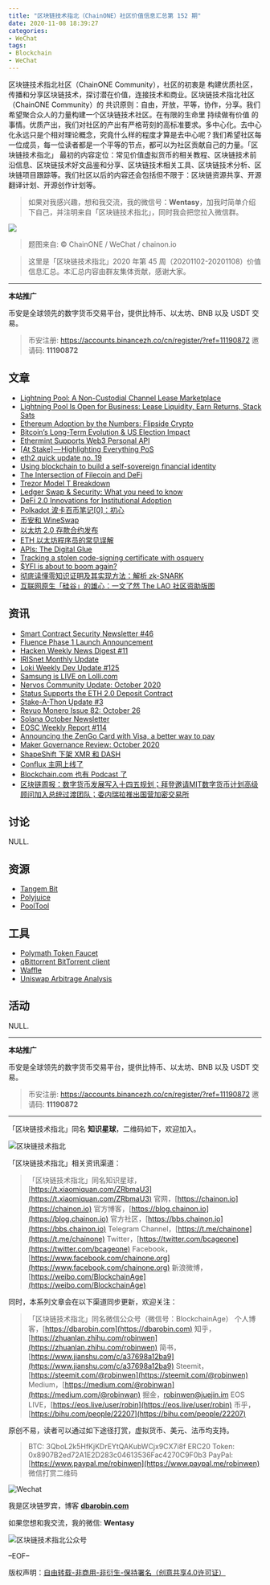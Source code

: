 ```yaml
---
title: "区块链技术指北（ChainONE）社区价值信息汇总第 152 期"
date: 2020-11-08 18:39:27
categories:
- WeChat
tags:
- Blockchain
- WeChat
---
```

区块链技术指北社区（ChainONE Community），社区的初衷是 构建优质社区，传播和分享区块链技术，探讨潜在价值，连接技术和商业。区块链技术指北社区（ChainONE Community）的 共识原则：自由，开放，平等，协作，分享。我们希望聚合众人的力量构建一个区块链技术社区。在有限的生命里 持续做有价值 的事情。优质产出，我们对社区的产出有严格苛刻的高标准要求。多中心化。去中心化永远只是个相对理论概念，究竟什么样的程度才算是去中心呢？我们希望社区每一位成员，每一位读者都是一个平等的节点，都可以为社区贡献自己的力量。「区块链技术指北」 最初的内容定位：常见价值虚拟货币的相关教程、区块链技术前沿信息、区块链技术好文品鉴和分享、区块链技术相关工具、区块链技术分析、区块链项目跟踪等。我们社区以后的内容还会包括但不限于：区块链资源共享、开源翻译计划、开源创作计划等。
<!-- more -->

> 如果对我感兴趣，想和我交流，我的微信号：**Wentasy**，加我时简单介绍下自己，并注明来自「区块链技术指北」，同时我会把您拉入微信群。

![](https://cdn.dbarobin.com/EFxCQjC.png)

> 题图来自: © ChainONE / WeChat / chainon.io

> 这里是「区块链技术指北」2020 年第 45 周（20201102-20201108）价值信息汇总。本汇总内容由群友集体贡献，感谢大家。

***

**本站推广**

币安是全球领先的数字货币交易平台，提供比特币、以太坊、BNB 以及 USDT 交易。

> 币安注册: https://accounts.binancezh.co/cn/register/?ref=11190872
> 邀请码: **11190872**

## 文章

* [Lightning Pool: A Non-Custodial Channel Lease Marketplace](https://bbs.chainon.io/d/6727)
* [ Lightning Pool Is Open for Business: Lease Liquidity, Earn Returns, Stack Sats](https://bbs.chainon.io/d/6728)
* [Ethereum Adoption by the Numbers: Flipside Crypto](https://bbs.chainon.io/d/6729)
* [Bitcoin’s Long-Term Evolution & US Election Impact](https://bbs.chainon.io/d/6730)
* [Ethermint Supports Web3 Personal API](https://bbs.chainon.io/d/6732)
* [[At Stake] — Highlighting Everything PoS](https://bbs.chainon.io/d/6733)
* [eth2 quick update no. 19](https://bbs.chainon.io/d/6734)
* [Using blockchain to build a self-sovereign financial identity](https://bbs.chainon.io/d/6735)
* [The Intersection of Filecoin and DeFi](https://bbs.chainon.io/d/6737)
* [Trezor Model T Breakdown](https://bbs.chainon.io/d/6739)
* [Ledger Swap & Security: What you need to know](https://bbs.chainon.io/d/6741)
* [DeFi 2.0 Innovations for Institutional Adoption](https://bbs.chainon.io/d/6746)
* [Polkadot 波卡百币笔记[0]：初心](https://bbs.chainon.io/d/6752)
* [币安和 WineSwap](https://bbs.chainon.io/d/6755)
* [以太坊 2.0 存款合约发布](https://bbs.chainon.io/d/6758)
* [ETH 以太坊程序员的常见误解](https://bbs.chainon.io/d/6767)
* [APIs: The Digital Glue](https://bbs.chainon.io/d/6768)
* [Tracking a stolen code-signing certificate with osquery](https://bbs.chainon.io/d/6769)
* [$YFI is about to boom again?](https://bbs.chainon.io/d/6770)
* [彻底读懂零知识证明及其实现方法：解析 zk-SNARK](https://bbs.chainon.io/d/6771)
* [互联网原生「硅谷」的雄心：一文了然 The LAO 社区资助版图](https://bbs.chainon.io/d/6772)

## 资讯

* [Smart Contract Security Newsletter #46](https://bbs.chainon.io/d/6731)
* [Fluence Phase 1 Launch Announcement](https://bbs.chainon.io/d/6736)
* [Hacken Weekly News Digest #11](https://bbs.chainon.io/d/6738)
* [IRISnet Monthly Update](https://bbs.chainon.io/d/6740)
* [Loki Weekly Dev Update #125](https://bbs.chainon.io/d/6742)
* [Samsung is LIVE on Lolli.com](https://bbs.chainon.io/d/6743)
* [Nervos Community Update: October 2020](https://bbs.chainon.io/d/6744)
* [Status Supports the ETH 2.0 Deposit Contract](https://bbs.chainon.io/d/6745)
* [Stake-A-Thon Update #3](https://bbs.chainon.io/d/6747)
* [Revuo Monero Issue 82: October 26](https://bbs.chainon.io/d/6748)
* [Solana October Newsletter](https://bbs.chainon.io/d/6749)
* [EOSC Weekly Report #114](https://bbs.chainon.io/d/6750)
* [Announcing the ZenGo Card with Visa, a better way to pay](https://bbs.chainon.io/d/6751)
* [Maker Governance Review: October 2020](https://bbs.chainon.io/d/6753)
* [ShapeShift 下架 XMR 和 DASH](https://bbs.chainon.io/d/6754)
* [Conflux 主网上线了](https://bbs.chainon.io/d/6756)
* [Blockchain.com 也有 Podcast 了](https://bbs.chainon.io/d/6757)
* [区块链周报：数字货币发展写入十四五规划；拜登邀请MIT数字货币计划高级顾问加入总统过渡团队；委内瑞拉推出国营加密交易所](https://bbs.chainon.io/d/6759)

## 讨论

NULL.

## 资源

* [Tangem Bit](https://bbs.chainon.io/d/6760)
* [Polyjuice](https://bbs.chainon.io/d/6763)
* [PoolTool](https://bbs.chainon.io/d/6766)

## 工具

* [Polymath Token Faucet](https://bbs.chainon.io/d/6761)
* [qBittorrent BitTorrent client](https://bbs.chainon.io/d/6762)
* [Waffle](https://bbs.chainon.io/d/6764)
* [Uniswap Arbitrage Analysis](https://bbs.chainon.io/d/6765)

## 活动

NULL.

***

**本站推广**

币安是全球领先的数字货币交易平台，提供比特币、以太坊、BNB 以及 USDT 交易。

> 币安注册: https://accounts.binancezh.co/cn/register/?ref=11190872
> 邀请码: **11190872**

***

「区块链技术指北」同名 **知识星球**，二维码如下，欢迎加入。

![区块链技术指北](https://cdn.dbarobin.com/3YzonTR.png)

「区块链技术指北」相关资讯渠道：

> 「区块链技术指北」同名知识星球，[https://t.xiaomiquan.com/ZRbmaU3](https://t.xiaomiquan.com/ZRbmaU3)
> 官网，[https://chainon.io](https://chainon.io)
> 官方博客，[https://blog.chainon.io](https://blog.chainon.io)
> 官方社区，[https://bbs.chainon.io](https://bbs.chainon.io)
> Telegram Channel，[https://t.me/chainone](https://t.me/chainone)
> Twitter，[https://twitter.com/bcageone](https://twitter.com/bcageone)
> Facebook，[https://www.facebook.com/chainone.org](https://www.facebook.com/chainone.org)
> 新浪微博，[https://weibo.com/BlockchainAge](https://weibo.com/BlockchainAge)

同时，本系列文章会在以下渠道同步更新，欢迎关注：

> 「区块链技术指北」同名微信公众号（微信号：BlockchainAge）
> 个人博客，[https://dbarobin.com](https://dbarobin.com)
> 知乎，[https://zhuanlan.zhihu.com/robinwen](https://zhuanlan.zhihu.com/robinwen)
> 简书，[https://www.jianshu.com/c/a37698a12ba9](https://www.jianshu.com/c/a37698a12ba9)
> Steemit，[https://steemit.com/@robinwen](https://steemit.com/@robinwen)
> Medium，[https://medium.com/@robinwan](https://medium.com/@robinwan)
> 掘金，[robinwen@juejin.im](https://juejin.im/user/5673ccae60b2260ee435f89a/posts)
> EOS LIVE，[https://eos.live/user/robin](https://eos.live/user/robin)
> 币乎，[https://bihu.com/people/22207](https://bihu.com/people/22207)

原创不易，读者可以通过如下途径打赏，虚拟货币、美元、法币均支持。

> BTC: 3QboL2k5HfKjKDrEYtQAKubWCjx9CX7i8f
> ERC20 Token: 0x8907B2ed72A1E2D283c04613536Fac4270C9F0b3
> PayPal: [https://www.paypal.me/robinwen](https://www.paypal.me/robinwen)
> 微信打赏二维码

![Wechat](https://cdn.dbarobin.com/SzoNl5b.jpg)

我是区块链罗宾，博客 **[dbarobin.com](https://dbarobin.com/)**

如果您想和我交流，我的微信: **Wentasy**

![区块链技术指北公众号](https://cdn.dbarobin.com/w0wignb.png)

–EOF–

版权声明：[自由转载-非商用-非衍生-保持署名（创意共享4.0许可证）](http://creativecommons.org/licenses/by-nc-nd/4.0/deed.zh)